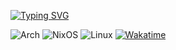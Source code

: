 [![Typing SVG](https://readme-typing-svg.herokuapp.com?color=%FFFFFFFF&lines=I+use+Arch+btw)](https://git.io/typing-svg)

![Arch](https://img.shields.io/badge/Arch%20Linux-1793D1?logo=arch-linux&logoColor=fff&style=for-the-badge)
![NixOS](https://img.shields.io/badge/NIXOS-5277C3.svg?style=for-the-badge&logo=NixOS&logoColor=white)
![Linux](https://img.shields.io/badge/Linux-FCC624?style=for-the-badge&logo=linux&logoColor=black)
[![Wakatime](https://wakatime.com/badge/user/4acf2bae-127f-4c00-96b1-10d679f3c698.svg)](https://wakatime.com/@4acf2bae-127f-4c00-96b1-10d679f3c698)
